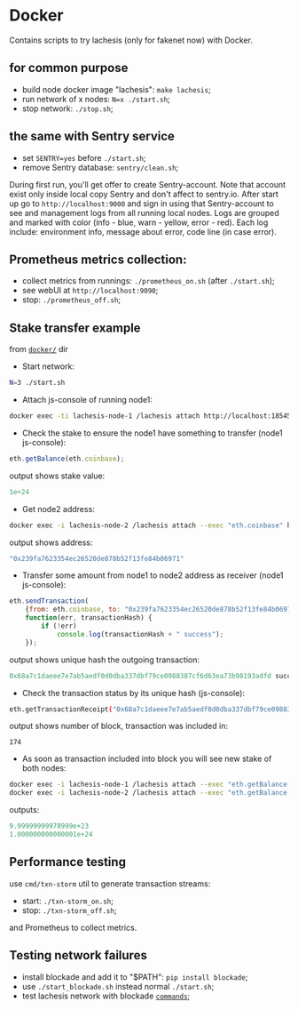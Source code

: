 # Docker

Contains scripts to try lachesis (only for fakenet now) with Docker.


## for common purpose

  - build node docker image "lachesis": `make lachesis`;
  - run network of x nodes: `N=x ./start.sh`;
  - stop network: `./stop.sh`;


## the same with Sentry service

  - set `SENTRY=yes` before `./start.sh`;
  - remove Sentry database: `sentry/clean.sh`;

During first run, you'll get offer to create Sentry-account. Note that account exist only inside local copy Sentry and don't affect to sentry.io.
After start up go to `http://localhost:9000` and sign in using that Sentry-account to see and management logs from all running local nodes.
Logs are grouped and marked with color (info - blue, warn - yellow, error - red).
Each log include: environment info, message about error, code line (in case error).


## Prometheus metrics collection:

  - collect metrics from runnings: `./prometheus_on.sh` (after `./start.sh`);
  - see webUI at `http://localhost:9090`;
  - stop: `./prometheus_off.sh`;


## Stake transfer example

from [`docker/`](./docker/) dir

* Start network:
```sh
N=3 ./start.sh
```

* Attach js-console of running node1:
```sh
docker exec -ti lachesis-node-1 /lachesis attach http://localhost:18545
```

* Check the stake to ensure the node1 have something to transfer (node1 js-console):
```js
eth.getBalance(eth.coinbase);

```
 output shows stake value:
```js
1e+24
```

* Get node2 address:
```sh
docker exec -i lachesis-node-2 /lachesis attach --exec "eth.coinbase" http://localhost:18545
```
 output shows address:
```js
"0x239fa7623354ec26520de878b52f13fe84b06971"
```

* Transfer some amount from node1 to node2 address as receiver (node1 js-console):
```js
eth.sendTransaction(
	{from: eth.coinbase, to: "0x239fa7623354ec26520de878b52f13fe84b06971", value:  "1000000000"},
	function(err, transactionHash) {
        if (!err)
            console.log(transactionHash + " success"); 
    });
```
 output shows unique hash the outgoing transaction:
```js
0x68a7c1daeee7e7ab5aedf0d0dba337dbf79ce0988387cf6d63ea73b98193adfd success
```

* Check the transaction status by its unique hash (js-console):
```sh
eth.getTransactionReceipt("0x68a7c1daeee7e7ab5aedf0d0dba337dbf79ce0988387cf6d63ea73b98193adfd").blockNumber
```
 output shows number of block, transaction was included in:
```
174
```

* As soon as transaction included into block you will see new stake of both nodes:
```sh
docker exec -i lachesis-node-1 /lachesis attach --exec "eth.getBalance(eth.coinbase)" http://localhost:18545                                               
docker exec -i lachesis-node-2 /lachesis attach --exec "eth.getBalance(eth.coinbase)" http://localhost:18545                                               
```
 outputs:
```js
9.99999999978999e+23
1.000000000000001e+24                                                                                                                                                                                       
```


## Performance testing

use `cmd/txn-storm` util to generate transaction streams:

  - start: `./txn-storm_on.sh`;
  - stop: `./txn-storm_off.sh`;

and Prometheus to collect metrics.


## Testing network failures

  - install blockade and add it to "$PATH": `pip install blockade`;
  - use `./start_blockade.sh` instead normal `./start.sh`;
  - test lachesis network with blockade [`commands`](https://github.com/worstcase/blockade/blob/master/docs/commands.rst);
